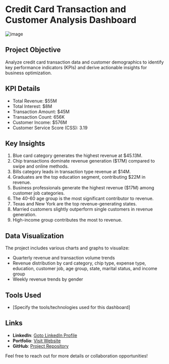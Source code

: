 # Credit Card Transaction and Customer Analysis Dashboard

![image]()

## Project Objective
Analyze credit card transaction data and customer demographics to identify key performance indicators (KPIs) and derive actionable insights for business optimization.

## KPI Details
- Total Revenue: $55M
- Total Interest: $8M
- Transaction Amount: $45M
- Transaction Count: 656K
- Customer Income: $576M
- Customer Service Score (CSS): 3.19

## Key Insights
1. Blue card category generates the highest revenue at $45.13M.
2. Chip transactions dominate revenue generation ($17M) compared to swipe and online methods.
3. Bills category leads in transaction type revenue at $14M.
4. Graduates are the top education segment, contributing $22M in revenue.
5. Business professionals generate the highest revenue ($17M) among customer job categories.
6. The 40-60 age group is the most significant contributor to revenue.
7. Texas and New York are the top revenue-generating states.
8. Married customers slightly outperform single customers in revenue generation.
9. High-income group contributes the most to revenue.

## Data Visualization
The project includes various charts and graphs to visualize:
- Quarterly revenue and transaction volume trends
- Revenue distribution by card category, chip type, expense type, education, customer job, age group, state, marital status, and income group
- Weekly revenue trends by gender

## Tools Used
- [Specify the tools/technologies used for this dashboard]

## Links
- **LinkedIn**: [Goto LinkedIn Profile](https://www.linkedin.com/in/aniruddha1/)
- **Portfolio**: [Visit Website](https://linktr.ee/aniruddha_das)
- **GitHub**: [Project Repository](https://github.com/AniruddhaDas1)

Feel free to reach out for more details or collaboration opportunities!
